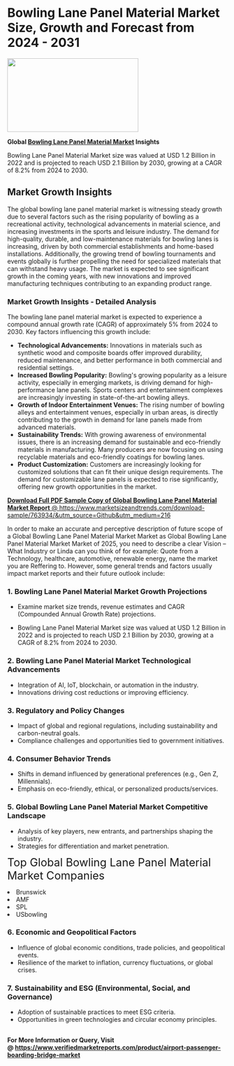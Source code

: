 <H1>Bowling Lane Panel Material Market Size, Growth and Forecast from 2024 - 2031</H1><img class="aligncenter size-medium wp-image-584254" src="https://thirdeyenews.in/wp-content/uploads/2024/09/Global-Market-Research-300x168.jpeg" alt="" width="300" height="168" /><p><strong>Global&nbsp;<a href="https://www.marketsizeandtrends.com/download-sample/763934/&amp;utm_source=Github&utm_medium=216">Bowling Lane Panel Material Market</a> Insights</strong></p><p>Bowling Lane Panel Material Market size was valued at USD 1.2 Billion in 2022 and is projected to reach USD 2.1 Billion by 2030, growing at a CAGR of 8.2% from 2024 to 2030.</p><p><!DOCTYPE html> <html lang="en"> <head> <meta charset="UTF-8"> <meta name="viewport" content="width=device-width, initial-scale=1.0"> <title>Bowling Lane Panel Material Market Growth Insights</title> </head> <body> <h2>Market Growth Insights</h2> <p>The global bowling lane panel material market is witnessing steady growth due to several factors such as the rising popularity of bowling as a recreational activity, technological advancements in material science, and increasing investments in the sports and leisure industry. The demand for high-quality, durable, and low-maintenance materials for bowling lanes is increasing, driven by both commercial establishments and home-based installations. Additionally, the growing trend of bowling tournaments and events globally is further propelling the need for specialized materials that can withstand heavy usage. The market is expected to see significant growth in the coming years, with new innovations and improved manufacturing techniques contributing to an expanding product range.</p> <p><a href="download_sample_link_here"></a></p> <h3>Market Growth Insights - Detailed Analysis</h3> <p>The bowling lane panel material market is expected to experience a compound annual growth rate (CAGR) of approximately 5% from 2024 to 2030. Key factors influencing this growth include:</p> <ul> <li><strong>Technological Advancements:</strong> Innovations in materials such as synthetic wood and composite boards offer improved durability, reduced maintenance, and better performance in both commercial and residential settings.</li> <li><strong>Increased Bowling Popularity:</strong> Bowling's growing popularity as a leisure activity, especially in emerging markets, is driving demand for high-performance lane panels. Sports centers and entertainment complexes are increasingly investing in state-of-the-art bowling alleys.</li> <li><strong>Growth of Indoor Entertainment Venues:</strong> The rising number of bowling alleys and entertainment venues, especially in urban areas, is directly contributing to the growth in demand for lane panels made from advanced materials.</li> <li><strong>Sustainability Trends:</strong> With growing awareness of environmental issues, there is an increasing demand for sustainable and eco-friendly materials in manufacturing. Many producers are now focusing on using recyclable materials and eco-friendly coatings for bowling lanes.</li> <li><strong>Product Customization:</strong> Customers are increasingly looking for customized solutions that can fit their unique design requirements. The demand for customizable lane panels is expected to rise significantly, offering new growth opportunities in the market.</li> </ul> <p><a href="get_more_link_here"></p><p><span class=""><strong>Download Full PDF Sample Copy of Global Bowling Lane Panel Material Market Report</strong> @ <a href="https://www.marketsizeandtrends.com/download-sample/763934/&amp;utm_source=Github&utm_medium=216" target="_blank">https://www.marketsizeandtrends.com/download-sample/763934/&amp;utm_source=Github&utm_medium=216</a></span></p><p>In order to make an accurate and perceptive description of future scope of a Global&nbsp;Bowling Lane Panel Material Market Market as Global&nbsp;Bowling Lane Panel Material Market Market of 2025, you need to describe a clear Vision &ndash; What Industry or Linda can you think of for example: Quote from a Technology, healthcare, automotive, renewable energy, name the market you are Reffering to. However, some general trends and factors usually impact market reports and their future outlook include:</p><h3>1.&nbsp;<strong>Bowling Lane Panel Material Market Growth Projections</strong></h3><ul><li>Examine market size trends, revenue estimates and CAGR (Compounded Annual Growth Rate) projections.</li><li><p>Bowling Lane Panel Material Market size was valued at USD 1.2 Billion in 2022 and is projected to reach USD 2.1 Billion by 2030, growing at a CAGR of 8.2% from 2024 to 2030.</p></li></ul><h3>2.&nbsp;<strong>Bowling Lane Panel Material Market Technological Advancements</strong></h3><ul><li>Integration of AI, IoT, blockchain, or automation in the industry.</li><li>Innovations driving cost reductions or improving efficiency.</li></ul><h3>3.&nbsp;<strong>Regulatory and Policy Changes</strong></h3><ul><li>Impact of global and regional regulations, including sustainability and carbon-neutral goals.</li><li>Compliance challenges and opportunities tied to government initiatives.</li></ul><h3>4.&nbsp;<strong>Consumer Behavior Trends</strong></h3><ul><li>Shifts in demand influenced by generational preferences (e.g., Gen Z, Millennials).</li><li>Emphasis on eco-friendly, ethical, or personalized products/services.</li></ul><h3>5.&nbsp;<strong>Global Bowling Lane Panel Material Market Competitive Landscape</strong></h3><ul><li>Analysis of key players, new entrants, and partnerships shaping the industry.</li><li>Strategies for differentiation and market penetration.</li></ul><p data-pm-slice="1 1 []"><span style="color: inherit; font-family: inherit; font-size: 25px;">Top Global Bowling Lane Panel Material Market Companies</span></p><div class="" data-test-id=""><p><li>Brunswick</li><li> AMF</li><li> SPL</li><li> USbowling</li></p></div><h3>6.&nbsp;<strong>Economic and Geopolitical Factors</strong></h3><ul><li>Influence of global economic conditions, trade policies, and geopolitical events.</li><li>Resilience of the market to inflation, currency fluctuations, or global crises.</li></ul><h3>7.&nbsp;<strong>Sustainability and ESG (Environmental, Social, and Governance)</strong></h3><ul><li>Adoption of sustainable practices to meet ESG criteria.</li><li>Opportunities in green technologies and circular economy principles.</li></ul><h2><strong style="font-size: 14px;">For More Information or Query, Visit @&nbsp;</strong><a style="background-color: #ffffff; font-size: 14px;" href="https://www.marketsizeandtrends.com/report/bowling-lane-panel-material-market/" target="_blank">https://www.verifiedmarketreports.com/product/airport-passenger-boarding-bridge-market</a></h2>
